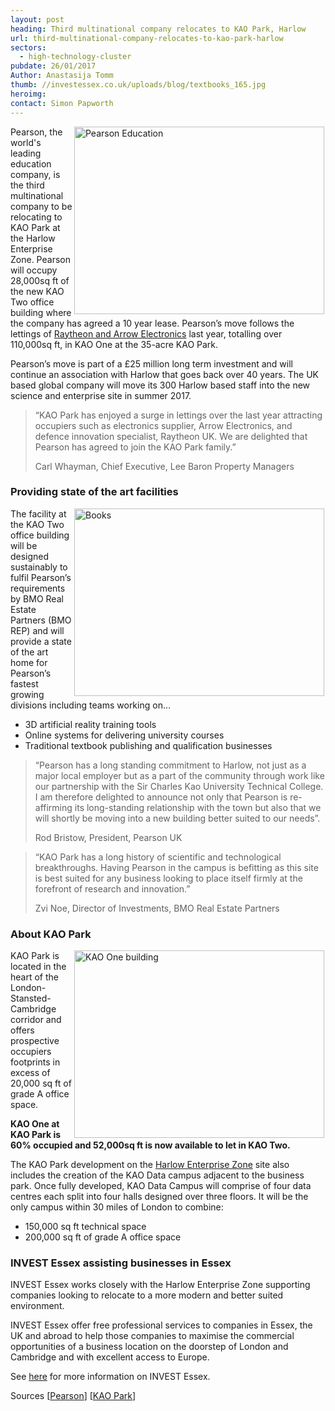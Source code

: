 ```yaml
---
layout: post
heading: Third multinational company relocates to KAO Park, Harlow
url: third-multinational-company-relocates-to-kao-park-harlow
sectors:
  - high-technology-cluster 
pubdate: 26/01/2017
Author: Anastasija Tomm
thumb: //investessex.co.uk/uploads/blog/textbooks_165.jpg
heroimg: 
contact: Simon Papworth
---
```

<p><img alt='Pearson Education' src='http://www.investessex.co.uk/uploads/about/IE134_700.jpg' style='width: 400px; height: 300px; margin-left: 2px; margin-right: 2px; float: right;'/>Pearson, the world's leading education company, is the third multinational company to be relocating to KAO Park at the Harlow Enterprise Zone. Pearson will occupy 28,000sq ft of the new KAO Two office building where the company has agreed a 10 year lease. Pearson’s move follows the lettings of <a href='new-250m-data-centre-construction-underway#.WIYTgtKLSM8' target='_blank'>Raytheon and Arrow Electronics</a> last year, totalling over 110,000sq ft, in KAO One at the 35-acre KAO Park.</p><p>Pearson’s move is part of a £25 million long term investment and will continue an association with Harlow that goes back over 40 years. The UK based global company will move its 300 Harlow based staff into the new science and enterprise site in summer 2017.</p><blockquote><p>“KAO Park has enjoyed a surge in lettings over the last year attracting occupiers such as electronics supplier, Arrow Electronics, and defence innovation specialist, Raytheon UK. We are delighted that Pearson has agreed to join the KAO Park family.”</p><p>Carl Whayman, Chief Executive, Lee Baron Property Managers</p></blockquote><h3>Providing state of the art facilities</h3><p><img alt='Books' src='http://www.investessex.co.uk/uploads/about/millennials-and-books_400.jpg' style='width: 400px; height: 300px; margin-left: 2px; margin-right: 2px; float: right;'/>The facility at the KAO Two office building will be designed sustainably to fulfil Pearson’s requirements by BMO Real Estate Partners (BMO REP) and will provide a state of the art home for Pearson’s fastest growing divisions including teams working on…</p><ul><li>3D artificial reality training tools</li><li>Online systems for delivering university courses</li><li>Traditional textbook publishing and qualification businesses</li></ul><blockquote><p>“Pearson has a long standing commitment to Harlow, not just as a major local employer but as a part of the community through work like our partnership with the Sir Charles Kao University Technical College. I am therefore delighted to announce not only that Pearson is re-affirming its long-standing relationship with the town but also that we will shortly be moving into a new building better suited to our needs”.</p><p>Rod Bristow, President, Pearson UK</p></blockquote><blockquote><p>“KAO Park has a long history of scientific and technological breakthroughs. Having Pearson in the campus is befitting as this site is best suited for any business looking to place itself firmly at the forefront of research and innovation.”</p><p>Zvi Noe, Director of Investments, BMO Real Estate Partners</p></blockquote><h3>About KAO Park</h3><p><img alt='KAO One building' src='http://www.investessex.co.uk/uploads/about/Raytheon_approved_DSC_6790a_400.jpg' style='width: 400px; height: 300px; margin-left: 2px; margin-right: 2px; float: right;'/>KAO Park is located in the heart of the London-Stansted-Cambridge corridor and offers prospective occupiers footprints in excess of 20,000 sq ft of grade A office space.</p><p><strong>KAO One at KAO Park is 60% occupied and 52,000sq ft is now available to let in KAO Two.</strong></p><p>The KAO Park development on the <a href='http://investessex.co.uk/studies/place-studies/harlow-enterprise-zone' target='_blank'>Harlow Enterprise Zone</a> site also includes the creation of the KAO Data campus adjacent to the business park. Once fully developed, KAO Data Campus will comprise of four data centres each split into four halls designed over three floors. It will be the only campus within 30 miles of London to combine:</p><ul><li>150,000 sq ft technical space</li><li>200,000 sq ft of grade A office space</li></ul><h3>INVEST Essex assisting businesses in Essex</h3><p>INVEST Essex works closely with the Harlow Enterprise Zone supporting companies looking to relocate to a more modern and better suited environment.</p><p>INVEST Essex offer free professional services to companies in Essex, the UK and abroad to help those companies to maximise the commercial opportunities of a business location on the doorstep of London and Cambridge and with excellent access to Europe.</p><p>See <a href='../index.html' target='_blank'>here</a> for more information on INVEST Essex.</p><p>Sources [<a href='https://www.pearson.com/news/media/news-announcements/2017/01/pearson-makes-major-commitment-to-harlow-s-kao-park.html' target='_blank'>Pearson</a>] [<a href='http://www.kaopark.com/news-article/new-tenants-for-iconic-harlow-campus/' target='_blank'>KAO Park</a>]</p>